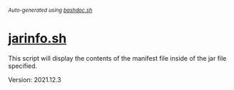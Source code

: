 <small><i>Auto-generated using [bashdoc.sh](https://github.com/alejandro-godinez/UsefulScripts/blob/trunk/bashdoc/bashdoc.sh)</i></small>
# [jarinfo.sh](.././linux/jarinfo.sh)

This script will display the contents of the manifest
file inside of the jar file specified.  

Version: 2021.12.3

